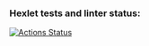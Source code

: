 ### Hexlet tests and linter status:
[![Actions Status](https://github.com/bogdanova-l/layout-designer-project-58/actions/workflows/hexlet-check.yml/badge.svg)](https://github.com/bogdanova-l/layout-designer-project-58/actions)